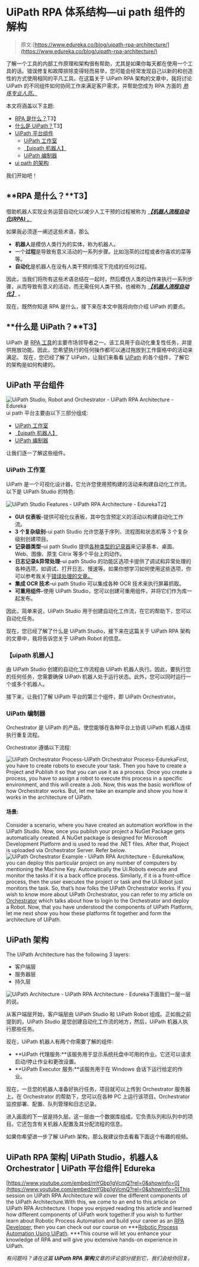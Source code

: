 # UiPath RPA 体系结构—ui path 组件的解构

> 原文:[https://www.edureka.co/blog/uipath-rpa-architecture/](https://www.edureka.co/blog/uipath-rpa-architecture/)

了解一个工具的内部工作原理和架构很有帮助，尤其是如果你每天都在使用一个工具的话。错误修复和故障排除变得轻而易举，您可能会经常发现自己以新的和创造性的方式使用相同的平凡工具。在这篇关于 UiPath RPA 架构的文章中，我将讨论 UiPath 的不同组件如何协同工作来满足客户需求，并帮助您成为 RPA 方面的 [*熟练专业人员。*](https://www.edureka.co/robotic-process-automation-training)

本文将涵盖以下主题:

*   [RPA 是什么？](#What%20is%20RPA?)T3】
*   [什么是 UiPath？](#What%20is%20UiPath?)T3】
*   [UiPath 平台组件](#UiPath%20Platform%20Components)
    *   [UiPath 工作室](#UiPath%20Studio)
    *   [【uipath 机器人】](#UiPath%20Robot)
    *   [UiPath 编制器](#UiPath%20Orchestrator)
*   [ui path 的架构](#Architecture%20of%20UiPath)

我们开始吧！

## **RPA 是什么？**T3】

借助机器人实现业务运营自动化以减少人工干预的过程被称为 [***【机器人流程自动化(RPA)*** 。](https://www.edureka.co/blog/what-is-robotic-process-automation/)

如果我必须逐一阐述这些术语，那么

*   **机器人**是模仿人类行为的实体，称为机器人。
*   一个**过程**是导致有意义活动的一系列步骤。比如泡茶的过程或者你喜欢的菜等等。
*   **自动化**是机器人在没有人类干预的情况下完成的任何过程。

因此，当我们将所有这些术语总结在一起时，然后模仿人类的动作来执行一系列步骤，从而导致有意义的活动，而无需任何人类干预，也被称为 [***【机器人流程自动化】***](https://www.edureka.co/blog/robotic-process-automation) 。

现在，既然你知道 RPA 是什么，接下来在本文中我将向你介绍 UiPath 的要点。

## **什么是 UiPath？**T3】

UiPath 是 [RPA 工具](https://www.edureka.co/blog/rpa-tools-list-and-comparison/)的主要市场领导者之一。该工具用于自动化重复性任务，并提供拖放功能。因此，您希望执行的任何操作都可以通过拖放到工作窗格中的活动来满足。 现在，您已经了解了 UiPath，让我们来看看 [UiPath](https://www.edureka.co/blog/uipath-tutorial/) 的各个组件，了解它的架构是如何构建的。

## **UiPath 平台组件**

![UiPath Studio, Robot and Orchestrator - UiPath RPA Architecture - Edureka](../Images/76f5fb65472f24cb9621a87f6119cc44.png)ui path 平台主要由以下三部分组成:

*   [UiPath 工作室](#UiPath%20Studio)
*   [【uipath 机器人】](#UiPath%20Robot)
*   [UiPath 编制器](#UiPath%20Orchestrator)

让我们逐一了解这些组件。

### **UiPath 工作室**

UiPath 是一个可视化设计器，它允许您使用预构建的活动来构建自动化工作流。以下是 UiPath Studio 的特色:

![UiPath Studio Features - UiPath RPA Architecture - Edureka](../Images/2b5757a7f9596197276ee93abf92613c.png)T2】

*   **GUI 仪表板**–提供可视化仪表板，其中包含预定义的活动以构建自动化工作流。
*   **3 个复杂级别**–ui path Studio 允许您基于序列、流程图和状态机等 3 个复杂级别创建项目。
*   **记录器类型**–ui path Studio 提供[各种类型的记录器](https://www.edureka.co/blog/uipath-recording/)来记录基本、桌面、Web、图像、原生 Citrix 等多个平台上的动作。
*   **日志记录&异常处理**–ui path Studio 的功能区选项卡提供了调试和异常处理的各种选项，如调试、打开日志、慢速等。如果你想学习如何使用这些选项，你可以参考我关于[错误处理的文章。](https://www.edureka.co/blog/error-handling-in-uipath/)
*   **集成 OCR 技术**–ui path Studio 可以集成各种 OCR 技术来执行屏幕抓取。
*   **可重用组件**–使用 UiPath Studio，您可以创建可重用组件，并将它们作为库一起发布。

因此，简单来说，UiPath Studio 用于创建自动化工作流，在它的帮助下，您可以自动化任务。

现在，您已经了解了什么是 UiPath Studio，接下来在这篇关于 UiPath RPA 架构的文章中，我将告诉您关于 UiPath Robot 的信息。

### **【uipath 机器人】**

由 UiPath Studio 创建的自动化工作流程由 UiPath 机器人执行。因此，要执行您的任何任务，您需要确保 UiPath 机器人处于运行状态。此外，您可以同时运行一个或多个机器人。

接下来，让我们了解 UiPath 平台的第三个组件，即 UiPath Orchestrator。

### **UiPath 编制器**

Orchestrator 是 UiPath 的产品，使您能够在各种平台上协调 UiPath 机器人连续执行重复流程。

Orchestrator 遵循以下流程:

![UiPath Orchestrator Process-UiPath Orchestrator Process-Edureka](../Images/14f53bf34e0a5b23028a3df09dd67911.png)First, you have to create robots to execute your task. Then you have to create a Project and Publish it so that you can use it as a process. Once you create a process, you have to assign a robot to execute this process in a specific environment, and this will create a Job.
Now, this was the basic workflow of how Orchestrator works. But, let me take an example and show you how it works in the architecture of UiPath.

#### **场景:**

Consider a scenario, where you have created an automation workflow in the UiPath Studio. Now, once you publish your project a NuGet Package gets automatically created. A NuGet package is designed for Microsoft Development Platform and is used to read the .NET files. After that, Project is uploaded via Orchestrator Server. Refer below.
![UiPath Orchestrator Example - UiPath RPA Architecture - Edureka](../Images/2080ab5a79de090091b4ab4ef5e1ad6e.png)Now, you can deploy this particular project on any number of computers by mentioning the Machine Key. Automatically the Ui.Robots execute and monitor the tasks if it is a back office process. Similarly, if it is a front-office process, then the user executes the project or task and the Ui.Robot just monitors the task.
So, that’s how folks the UiPath Orchestrator works. If you wish to know more about UiPath Orchestrator, you can refer to my article on [Orchestrator](https://www.edureka.co/blog/uipath-orchestrator/) which talks about how to login to the Orchestrator and deploy a Robot.
Now, that you have understood the components of UiPath Platform, let me next show you how these platforms fit together and form the architecture of UiPath.

## **UiPath 架构**

The UiPath Architecture has the following 3 layers:

*   客户端层
*   服务器层
*   持久层

![UiPath Architecture - UiPath RPA Architecture - Edureka](../Images/c825cfc1223c9f8b212c9c8dbdfb1304.png)下面我们一层一层的说。

从客户端层开始，客户端层由 UiPath Studio 和 UiPath Robot 组成。正如我之前提到的，UiPath Studio 是您创建自动化工作流的地方，然后，UiPath 机器人执行那些任务。

现在，UiPath 机器人有两个你需要了解的组件:

*   **UiPath 代理服务:**该服务用于显示系统托盘中可用的作业。它还可以请求启动/停止作业和更改设置。
*   **UiPath Executor 服务:**该服务用于在 Windows 会话下运行给定的作业。

现在，一旦您的机器人准备好执行任务，项目就可以上传到 Orchestrator 服务器上。在 Orchestrator 的帮助下，您可以在各种 PC 上运行该项目。Orchestrator 监控部署、配置、队列管理和日志记录。

进入画面的下一层是持久层。这一层由一个数据库组成，它负责队列和队列中的项目。它还包含有关机器人配置及其分配流程的信息。

如果你希望进一步了解 UiPath 架构，那么我建议你去看看下面这个有趣的视频。

## UiPath RPA 架构| UiPath Studio，机器人& Orchestrator | UiPath 平台组件| Edureka

[https://www.youtube.com/embed/mYGbp1gVcmQ?rel=0&showinfo=0](https://www.youtube.com/embed/mYGbp1gVcmQ?rel=0&showinfo=0)This session on UiPath RPA Architecture will cover the different components of the UiPath Architecture.With this, we come to an end to this article on UiPath RPA Architecture. I hope you enjoyed reading this article and learned how different components of UiPath work together.If you wish to further learn about Robotic Process Automation and build your career as an [RPA Developer](https://www.edureka.co/blog/rpa-developer-roles-and-responsibilities/), then you can check out our course on ***[Robotic Process Automation Using UiPath](https://www.edureka.co/robotic-process-automation-training). ***This course will let you enhance your knowledge of RPA and will give you extensive hands-on experience in UiPath.

*有问题吗？请在这篇 **UiPath RPA 架构**文章的评论部分提到它，我们会给你回复。*
